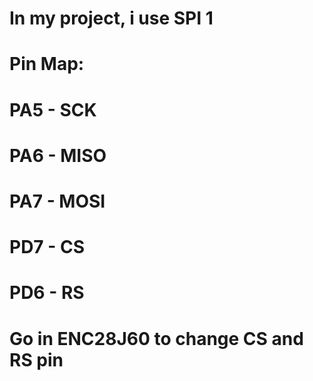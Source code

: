 # In my project, i use SPI 1
# Pin Map:
# PA5 - SCK 
# PA6 - MISO
# PA7 - MOSI
# PD7 - CS
# PD6 - RS
# Go in ENC28J60 to change CS and RS pin
